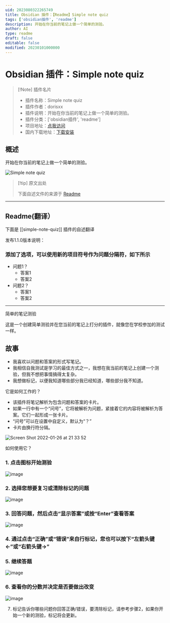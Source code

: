 ```yaml
---
uid: 2023080322265749
title: Obsidian 插件：【Readme】Simple note quiz
tags: ['obsidian插件', 'readme']
description: 开始在你当前的笔记上做一个简单的测验。
author: AI
type: readme
draft: false
editable: false
modified: 20230101000000
---
```


# Obsidian 插件：Simple note quiz

> [!Note] 插件名片
> - 插件名称：Simple note quiz
> - 插件作者：dorisxx
> - 插件说明：开始在你当前的笔记上做一个简单的测验。
> - 插件分类：['obsidian插件', 'readme']
> - 项目地址：[点我访问](https://github.com/dorisxx/Obsidian-simple-note-quiz)
> - 国内下载地址：[下载安装](https://pkmer.cn/products/plugin/pluginMarket/?simple-note-quiz)

## 概述

开始在你当前的笔记上做一个简单的测验。

![Simple note quiz](https://cdn.pkmer.cn/covers/simple-note-quiz.png!pkmer)

> [!tip] 原文出处
> 
>下面自述文件的来源于 [Readme](https://ghproxy.net/https://raw.githubusercontent.com/beginner137/Obsidian-simple-note-quiz/master/README.md)
> 

---

## Readme(翻译）

下面是 [[simple-note-quiz]] 插件的自述翻译


发布1.1.0版本说明：

### 添加了选项，可以使用新的项目符号作为问题分隔符，如下所示
- 问题1？
    - 答案1
    - 答案2
- 问题2？
    - 答案1
    - 答案2
---

简单的笔记测验

这是一个创建简单测验并在您当前的笔记上打分的插件，就像您在学校参加的测试一样。

## 故事
- 我喜欢以问题和答案的形式写笔记。
- 我相信自我测试是学习的最佳方式之一，我想在我当前的笔记上创建一个测验，但我不想把事情搞得太复杂。
- 我想做标记，以便我知道哪些部分我已经知道，哪些部分我不知道。

它是如何工作的？
- 该插件将笔记解析为包含问题和答案的卡片。
- 如果一行中有一个“问号”，它将被解析为问题，紧接着它的内容将被解析为答案。它们一起形成一张卡片。
- “问号”可以在设置中自定义，默认为“？”
- 卡片由换行符分隔。

![Screen Shot 2022-01-26 at 21 33 52](https://user-images.githubusercontent.com/35266345/151299517-a60a0ee9-6568-4897-a563-3f2074265dbf.png)

如何使用它？

### 1. 点击图标开始测验
![image](https://user-images.githubusercontent.com/35266345/151298491-1b240cdf-507a-475c-abbf-d1d4488dfc2c.png)

### 2. 选择您想要复习或清除标记的问题
![image](https://user-images.githubusercontent.com/35266345/151298547-d7f8a222-a3b1-4bb0-b60c-7641f4ffa384.png)

### 3. 回答问题，然后点击“显示答案”或按“Enter”查看答案
![image](https://user-images.githubusercontent.com/35266345/151298600-7a32dc90-9343-4979-9ce7-da0cfbcf19c6.png)

### 4. 通过点击“正确”或“错误”来自行标记，您也可以按下“左箭头键<-”或“右箭头键->”

### 5. 继续答题
![image](https://user-images.githubusercontent.com/35266345/151298679-1268bfd0-dfdf-4b90-9479-c517750cb69e.png)

### 6. 查看你的分数并决定是否要做出改变
![image](https://user-images.githubusercontent.com/35266345/151298716-1081ddec-319b-4b79-9270-8995559848ef.png)

7. 标记告诉你哪些问题你回答正确/错误，要清除标记，请参考步骤2，如果你开始一个新的测验，标记将会更新。



